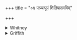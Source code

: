+++
title = "०४ पञ्चापूपं शितिपादमविम्"

+++

<details><summary>Whitney</summary>

### Translation
4. The white-footed sheep, accompanied with five cakes, commensurate  
with \[his\] world, the giver lives upon, \[as\] unexhausted in the  
world of the Fathers.

### Notes
That is ⌊the giver lives upon the sheep⌋, as an inexhaustible supply for  
his needs. The comm. explains **d** by *vasvādirūpam prāptānāṁ  
somalokākhye sthāne.*
</details>

<details><summary>Griffith</summary>

He who bestows a white-hooved ram, adequate to the place he holds. Offered with five cakes, lives on that, unwasting, in the Fathers' world.
</details>
